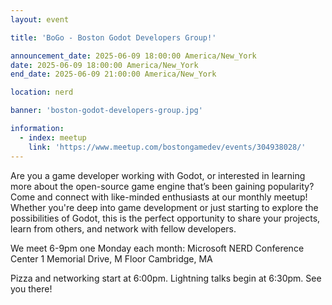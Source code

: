 ```yaml
---
layout: event

title: 'BoGo - Boston Godot Developers Group!'

announcement_date: 2025-06-09 18:00:00 America/New_York
date: 2025-06-09 18:00:00 America/New_York
end_date: 2025-06-09 21:00:00 America/New_York

location: nerd

banner: 'boston-godot-developers-group.jpg'

information:
  - index: meetup
    link: 'https://www.meetup.com/bostongamedev/events/304938028/'
---
```


Are you a game developer working with Godot, or interested in learning more about the open-source game engine that’s been gaining popularity? Come and connect with like-minded enthusiasts at our monthly meetup! Whether you're deep into game development or just starting to explore the possibilities of Godot, this is the perfect opportunity to share your projects, learn from others, and network with fellow developers.

We meet 6-9pm one Monday each month:
Microsoft NERD Conference Center
1 Memorial Drive, M Floor
Cambridge, MA

Pizza and networking start at 6:00pm. Lightning talks begin at 6:30pm. See you there!
